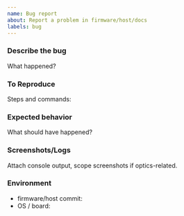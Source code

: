 ```yaml
---
name: Bug report
about: Report a problem in firmware/host/docs
labels: bug
---
```


### Describe the bug
What happened?

### To Reproduce
Steps and commands:

### Expected behavior
What should have happened?

### Screenshots/Logs
Attach console output, scope screenshots if optics-related.

### Environment
- firmware/host commit:
- OS / board:

